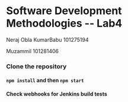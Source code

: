 # Software Development Methodologies -- Lab4

Neraj Obla KumarBabu
101275194

Muzammil
101281406

### Clone the repository 

#### `npm install` and then `npm start` 

#### Check webhooks for Jenkins build tests
